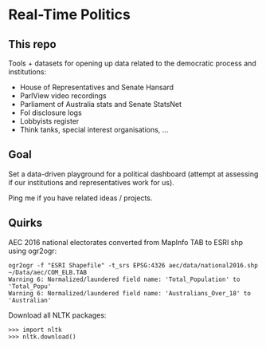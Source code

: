 # Real-Time Politics

## This repo
Tools + datasets for opening up data related to the democratic process and institutions:
- House of Representatives and Senate Hansard
- ParlView video recordings
- Parliament of Australia stats and Senate StatsNet
- FoI disclosure logs
- Lobbyists register
- Think tanks, special interest organisations, ...

## Goal
Set a data-driven playground for a political dashboard (attempt at assessing if our institutions and representatives work for us).

Ping me if you have related ideas / projects.



## Quirks

AEC 2016 national electorates converted from MapInfo TAB to ESRI shp using ogr2ogr:

```
ogr2ogr -f "ESRI Shapefile" -t_srs EPSG:4326 aec/data/national2016.shp ~/Data/aec/COM_ELB.TAB 
Warning 6: Normalized/laundered field name: 'Total_Population' to 'Total_Popu'
Warning 6: Normalized/laundered field name: 'Australians_Over_18' to 'Australian'
```


Download all NLTK packages:

```
>>> import nltk
>>> nltk.download()
```
